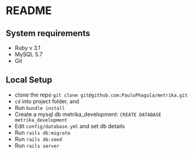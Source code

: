 # README

## System requirements

- Ruby v 3.1
- MySQL 5.7
- Git
  
## Local Setup

- clone the repo `git clone git@github.com:PauloPhagula/metrika.git`
- `cd` into project folder, and
- Run `bundle install`
- Create a mysql db metrika_development: `CREATE DATABASE metrika_development`
- Edit `config/database.yml` and set db details
- Run `rails db:migrate`
- Run `rails db:seed`
- Run `rails server`
